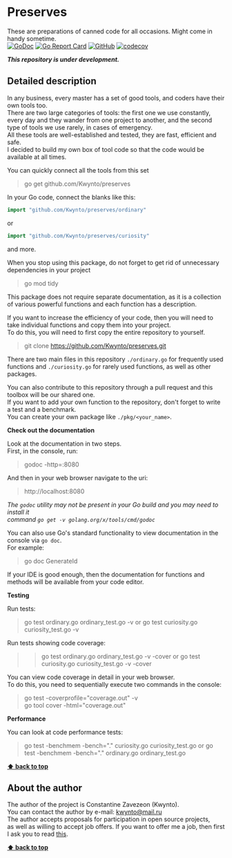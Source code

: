 # Preserves
These are preparations of canned code for all occasions. Might come in handy sometime.  
[![GoDoc](https://godoc.org/github.com/Kwynto/preserves?status.svg)](https://godoc.org/github.com/Kwynto/preserves)
[![Go Report Card](https://goreportcard.com/badge/github.com/Kwynto/preserves)](https://goreportcard.com/report/github.com/Kwynto/preserves)
[![GitHub](https://img.shields.io/github/license/Kwynto/preserves)](https://github.com/Kwynto/preserves/blob/master/LICENSE)
[![codecov](https://codecov.io/gh/Kwynto/preserves/branch/main/graph/badge.svg?token=077VB7XVQN)](https://codecov.io/gh/Kwynto/preserves) 

**_This repository is under development._**

## Detailed description

In any business, every master has a set of good tools, and coders have their own tools too.  
There are two large categories of tools: the first one we use constantly, every day and they wander from one project to another, and the second type of tools we use rarely, in cases of emergency.  
All these tools are well-established and tested, they are fast, efficient and safe.  
I decided to build my own box of tool code so that the code would be available at all times.  

You can quickly connect all the tools from this set  
> go get github.com/Kwynto/preserves

In your Go code, connect the blanks like this:  
```go
import "github.com/Kwynto/preserves/ordinary"
``` 
or 
```go
import "github.com/Kwynto/preserves/curiosity"
``` 
and more.

When you stop using this package, do not forget to get rid of unnecessary dependencies in your project  
> go mod tidy

This package does not require separate documentation, as it is a collection of various powerful functions and each function has a description.  

If you want to increase the efficiency of your code, then you will need to take individual functions and copy them into your project.  
To do this, you will need to first copy the entire repository to yourself.  
> git clone https://github.com/Kwynto/preserves.git

There are two main files in this repository `./ordinary.go` for frequently used functions and `./curiosity.go` for rarely used functions, as well as other packages.

You can also contribute to this repository through a pull request and this toolbox will be our shared one.  
If you want to add your own function to the repository, don't forget to write a test and a benchmark.  
You can create your own package like `./pkg/<your_name>`.  

**Check out the documentation**

Look at the documentation in two steps.  
First, in the console, run:
> godoc -http=:8080

And then in your web browser navigate to the uri:
> http://localhost:8080

*The `godoc` utility may not be present in your Go build and you may need to install it  
command `go get -v golang.org/x/tools/cmd/godoc`*

You can also use Go's standard functionality to view documentation in the console via `go doc`.  
For example:  
> go doc GenerateId

If your IDE is good enough, then the documentation for functions and methods will be available from your code editor.

**Testing**

Run tests:
> go test ordinary.go ordinary_test.go -v
or 
> go test curiosity.go curiosity_test.go -v

Run tests showing code coverage:
> > go test ordinary.go ordinary_test.go -v -cover
or 
> go test curiosity.go curiosity_test.go -v -cover

You can view code coverage in detail in your web browser.  
To do this, you need to sequentially execute two commands in the console:
> go test -coverprofile="coverage.out" -v  
> go tool cover -html="coverage.out"

**Performance**

You can look at code performance tests:
> go test -benchmem -bench="." curiosity.go curiosity_test.go 
or 
> go test -benchmem -bench="." ordinary.go ordinary_test.go

**[⬆ back to top](#preserves)**

## About the author

The author of the project is Constantine Zavezeon (Kwynto).  
You can contact the author by e-mail: kwynto@mail.ru  
The author accepts proposals for participation in open source projects,  
as well as willing to accept job offers.
If you want to offer me a job, then first I ask you to read [this](https://github.com/Kwynto/Kwynto/blob/main/offer.md).

**[⬆ back to top](#preserves)**
